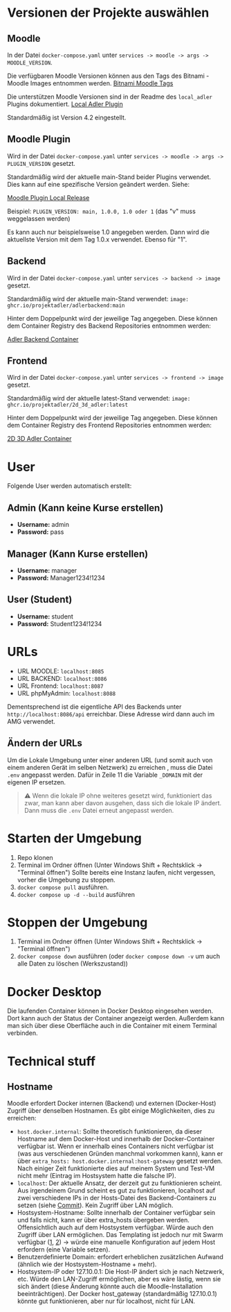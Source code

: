 # Versionen der Projekte auswählen

## Moodle

In der Datei `docker-compose.yaml` unter `services -> moodle -> args -> MOODLE_VERSION`.

Die verfügbaren Moodle Versionen können aus den Tags des Bitnami - Moodle Images entnommen werden.
[Bitnami Moodle Tags](https://hub.docker.com/r/bitnami/moodle/tags)

Die unterstützen Moodle Versionen sind in der Readme des `local_adler` Plugins dokumentiert.
[Local Adler Plugin](https://github.com/ProjektAdLer/MoodlePluginLocal)

Standardmäßig ist Version 4.2 eingestellt.

## Moodle Plugin

Wird in der Datei `docker-compose.yaml` unter `services -> moodle -> args -> PLUGIN_VERSION` gesetzt.

Standardmäßig wird der aktuelle main-Stand beider Plugins verwendet.
Dies kann auf eine spezifische Version geändert werden. Siehe:

[Moodle Plugin Local Release](https://github.com/ProjektAdLer/MoodlePluginLocal/releases/tag/1.0.0)

Beispiel: `PLUGIN_VERSION: main, 1.0.0, 1.0 oder 1` (das "v" muss weggelassen werden)

Es kann auch nur beispielsweise 1.0 angegeben werden. Dann wird die aktuellste Version mit dem Tag 1.0.x verwendet. Ebenso für "1".

## Backend

Wird in der Datei `docker-compose.yaml` unter `services -> backend -> image` gesetzt.

Standardmäßig wird der aktuelle main-Stand verwendet: `image: ghcr.io/projektadler/adlerbackend:main`

Hinter dem Doppelpunkt wird der jeweilige Tag angegeben. Diese können dem Container Registry des Backend Repositories entnommen werden:

[Adler Backend Container](https://github.com/ProjektAdLer/AdLerBackend/pkgs/container/adlerbackend)

## Frontend

Wird in der Datei `docker-compose.yaml` unter `services -> frontend -> image` gesetzt.

Standardmäßig wird der aktuelle latest-Stand verwendet: `image: ghcr.io/projektadler/2d_3d_adler:latest`

Hinter dem Doppelpunkt wird der jeweilige Tag angegeben. Diese können dem Container Registry des Frontend Repositories entnommen werden:

[2D 3D Adler Container](https://github.com/ProjektAdLer/2D_3D_AdLer/pkgs/container/2d_3d_adler)

# User

Folgende User werden automatisch erstellt:

## Admin (Kann keine Kurse erstellen)

- **Username:** admin
- **Password:** pass

## Manager (Kann Kurse erstellen)

- **Username:** manager
- **Password:** Manager1234!1234

## User (Student)

- **Username:** student
- **Password:** Student1234!1234

# URLs

- URL MOODLE: `localhost:8085`
- URL BACKEND: `localhost:8086`
- URL Frontend: `localhost:8087`
- URL phpMyAdmin: `localhost:8088`

Dementsprechend ist die eigentliche API des Backends unter `http://localhost:8086/api` erreichbar. Diese Adresse wird dann auch im AMG verwendet.

## Ändern der URLs
Um die Lokale Umgebung unter einer anderen URL (und somit auch von einem anderen Gerät im selben Netzwerk) zu erreichen , muss die Datei `.env` angepasst werden. Dafür in Zeile 11 die Variable  `_DOMAIN` mit der eigenen IP ersetzen.

> :warning: Wenn die lokale IP ohne weiteres gesetzt wird, funktioniert das zwar, man kann aber davon ausgehen, dass sich die lokale IP ändert. Dann muss die `.env` Datei erneut angepasst werden.

# Starten der Umgebung

1. Repo klonen
2. Terminal im Ordner öffnen (Unter Windows Shift + Rechtsklick -> "Terminal öffnen")
   Sollte bereits eine Instanz laufen, nicht vergessen, vorher die Umgebung zu stoppen.
3. `docker compose pull` ausführen. 
4. `docker compose up -d --build` ausführen

# Stoppen der Umgebung

1. Terminal im Ordner öffnen (Unter Windows Shift + Rechtsklick -> "Terminal öffnen")
2. `docker compose down` ausführen (oder `docker compose down -v` um auch alle Daten zu löschen (Werkszustand))

# Docker Desktop

Die laufenden Container können in Docker Desktop eingesehen werden. Dort kann auch der Status der Container angezeigt werden. Außerdem kann man sich über diese Oberfläche auch in die Container mit einem Terminal verbinden.

# Technical stuff

## Hostname

Moodle erfordert Docker internen (Backend) und externen (Docker-Host) Zugriff über denselben Hostnamen. Es gibt einige Möglichkeiten, dies zu erreichen:

- `host.docker.internal`: Sollte theoretisch funktionieren, da dieser Hostname auf dem Docker-Host und innerhalb der Docker-Container verfügbar ist. Wenn er innerhalb eines Containers nicht verfügbar ist (was aus verschiedenen Gründen manchmal vorkommen kann), kann er über `extra_hosts: host.docker.internal:host-gateway` gesetzt werden. Nach einiger Zeit funktionierte dies auf meinem System und Test-VM nicht mehr (Eintrag im Hostsystem hatte die falsche IP).
- `localhost`: Der aktuelle Ansatz, der derzeit gut zu funktionieren scheint. Aus irgendeinem Grund scheint es gut zu funktionieren, localhost auf zwei verschiedene IPs in der Hosts-Datei des Backend-Containers zu setzen (siehe [Commit](https://github.com/ProjektAdLer/AdlerTestEnvironment/commit/f6947345beb9a52f64d66d385d24a8c9e9da2b64)). Kein Zugriff über LAN möglich.
- Hostsystem-Hostname: Sollte innerhalb der Container verfügbar sein und falls nicht, kann er über extra_hosts übergeben werden. Offensichtlich auch auf dem Hostsystem verfügbar. Würde auch den Zugriff über LAN ermöglichen. Das Templating ist jedoch nur mit Swarm verfügbar ([1](https://github.com/docker/compose/issues/4964), [2](https://docs.docker.com/engine/reference/commandline/service_create/#create-services-using-templates)) -> würde eine manuelle Konfiguration auf jedem Host erfordern (eine Variable setzen).
- Benutzerdefinierte Domain: erfordert erheblichen zusätzlichen Aufwand (ähnlich wie der Hostsystem-Hostname + mehr).
- Hostsystem-IP oder 127.10.0.1: Die Host-IP ändert sich je nach Netzwerk, etc. Würde den LAN-Zugriff ermöglichen, aber es wäre lästig, wenn sie sich ändert (diese Änderung könnte auch die Moodle-Installation beeinträchtigen). Der Docker host_gateway (standardmäßig 127.10.0.1) könnte gut funktionieren, aber nur für localhost, nicht für LAN.
